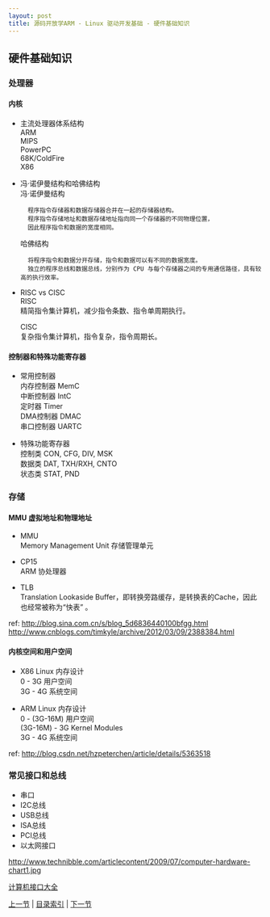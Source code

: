 ```yaml
---
layout: post
title: 源码开放学ARM - Linux 驱动开发基础 - 硬件基础知识
---
```


##  硬件基础知识

### 处理器
#### 内核

* 主流处理器体系结构  
	ARM  
	MIPS  
	PowerPC  
	68K/ColdFire  
	X86   
  
* 冯·诺伊曼结构和哈佛结构  		
	冯·诺伊曼结构  

		程序指令存储器和数据存储器合并在一起的存储器结构。  
		程序指令存储地址和数据存储地址指向同一个存储器的不同物理位置，  
		因此程序指令和数据的宽度相同。
		
	哈佛结构  

		将程序指令和数据分开存储，指令和数据可以有不同的数据宽度。  
		独立的程序总线和数据总线，分别作为 CPU 与每个存储器之间的专用通信路径，具有较高的执行效率。
			
* RISC vs CISC	 
	RISC  
		精简指令集计算机，减少指令条数、指令单周期执行。
	
	CISC  
		复杂指令集计算机，指令复杂，指令周期长。
	
#### 控制器和特殊功能寄存器
* 常用控制器  
	内存控制器	MemC  
	中断控制器	IntC  
	定时器		Timer  
	DMA控制器	DMAC  
	串口控制器	UARTC  
	
* 特殊功能寄存器  
	控制类		CON, CFG, DIV, MSK  
	数据类		DAT, TXH/RXH, CNTO  
	状态类		STAT, PND  
			
### 存储
#### MMU 虚拟地址和物理地址
* MMU  
	Memory Management Unit 存储管理单元

* CP15  
	ARM 协处理器

* TLB  		
	Translation Lookaside Buffer，即转换旁路缓存，是转换表的Cache，因此也经常被称为“快表” 。
	
ref: http://blog.sina.com.cn/s/blog_5d6836440100bfgg.html
http://www.cnblogs.com/timkyle/archive/2012/03/09/2388384.html
	
#### 内核空间和用户空间
* X86 Linux 内存设计   
	0 - 3G		用户空间  
	3G - 4G		系统空间  

* ARM Linux 内存设计   
	0 - (3G-16M)		用户空间  
	(3G-16M) - 3G		Kernel Modules  
	3G - 4G			系统空间  

ref: http://blog.csdn.net/hzpeterchen/article/details/5363518		
		
### 常见接口和总线
- 串口 
- I2C总线 
- USB总线	
- ISA总线
- PCI总线
- 以太网接口

http://www.technibble.com/articlecontent/2009/07/computer-hardware-chart1.jpg

[计算机接口大全](http://www.technibble.com/articlecontent/2009/07/computer-hardware-chart1.jpg)


[上一节](chp101-1.html)  |  [目录索引](../index.html)  |  [下一节](chp101-3.html)
